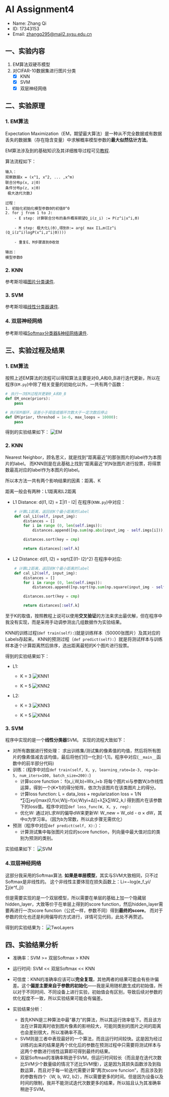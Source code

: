 # AI Assignment4
- Name: Zhang Qi
- ID: 17343153
- Email: zhangq295@mail2.sysu.edu.cn

## 一、实验内容
1. EM算法双硬币模型
2. 对CIFAR-10数据集进行图片分类
    - [x] KNN
    - [x] SVM
    - [x] 双层神经网络

## 二、实验原理
### 1. EM算法
Expectation Maximization（EM，期望最大算法）是一种从不完全数据或有数据丢失的数据集（存在隐含变量）中求解概率模型参数的**最大似然估计方法**。


EM算法涉及到的基础知识及其详细推导过程可见[教程](https://zhuanlan.zhihu.com/p/35698329).

算法流程如下：
```
输入：
观察数据x = (x^1, x^2, ... ,x^m)
联合分布p(x, z|Θ)
条件分布p(z, x|Θ)
 极大迭代次数J

过程：
1. 初始化初始化模型参数Θ的初值Θ^0
2. for j from 1 to J:
    - E step: 计算联合分布的条件概率期望Q_i(z_i) := P(z^i|x^i,Θ)
    
    - M step: 极大化L(Θ),得到Θ:= arg( max Σ1…m(Σz^i (Q_i(z^i)logP(x^i,z^i|Θ))))
    
    - 重复E、M步骤直到Θ收敛

输出：
模型参数Θ
```

### 2. KNN
参考斯坦福[图片分类课件](http://cs231n.github.io/classification/).

### 3. SVM
参考斯坦福[线性分类器课件](http://cs231n.github.io/linear-classify/).

### 4. 双层神经网络
参考斯坦福[Softmax分类器&神经网络课件](http://cs231n.github.io/neural-networks-case-study/).

## 三、实验过程及结果
### 1. EM算法
按照上述EM算法的流程可以得知算法主要是对Θ_A和Θ_B进行迭代更新，所以在程序(`EM.py`)中除了相关变量的初始化以外，一共有两个函数：
```python
#  ִ执行一次EM过程并更新Θ_A和Θ_B
def EM_once(priors):
    pass

# 执行EM循环，误差小于阈值或循环次数大于一定次数后停止
def EM(prior, threshod = 1e-6, max_loops = 10000):
    pass
```
得到的实验结果如下：
![EM](./ans_pic/EM.png)

### 2. KNN
Nearest Neighbor，顾名思义，就是找到“距离最近”的那张图片的label作为本图片的label。 而KNN则是在此基础上找到“距离最近”的N张图片进行投票，将得票数最高对应的label作为本图片的label。

所以本方法一共有两个影响结果的因素：距离、K

距离一般会有两种：L1距离和L2距离
- L1 Distance: d(I1, I2) = Σ|I1 - I2|
在程序(`KNN.py`)中对应：
```python
    # 计算L1距离，返回前K个最小距离的label
    def cal_L1(self, input_img):
        distances = []
        for i in range (0, len(self.imgs)):
            distances.append([np.sum(np.abs(input_img - self.imgs[i])), self.labels[i]])

        distances.sort(key = cmp)

        return distances[:self.k]  
```
- L2 Distance: d(I1, I2) = sqrt(Σ(I1- I2)^2)
在程序中对应:
```python
    # 计算L2距离，返回前K个最小距离的label
    def cal_L2(self, input_img):
        distances = []
        for i in range (0, len(self.imgs)):
            distances.append([np.sqrt(np.sum(np.square(input_img - self.imgs[i]))), self.labels[i]])

        distances.sort(key = cmp)

        return distances[:self.k]
```

至于K的取值，按照教程上说可以使用**交叉验证**的方法来求出最优解，但在程序中我没有实现，而是采用手动调参测出几组数据作为实验结果。

KNN的训练过程(`def train(self):`)就是训练样本（50000张图片）及其对应的Labels存起来。
KNN的预测过程（`def predict(self):`）就是将测试样本与训练样本逐个计算距离然后排序，选出距离最短的K个图片进行投票。

得到的实验结果如下：
- L1:
  - K = 3
    ![KNN1](ans_pic/KNN_L1_K3.png)

  - K = 5
    ![KNN2](ans_pic/KNN_L1_K5.png)
- L2:
  - K = 3
    ![KNN3](ans_pic/KNN_L2_K3.png)

  - K = 5
    ![KNN4](ans_pic/KNN_L2_K5.png)

### 3. SVM
程序中实现的是一个**线性分类器**SVM。
实现的流程大致如下：
-  对所有数据进行预处理： 求出训练集/测试集的像素值的均值，然后将所有图片的像素值减去该均值，最后将他们归一化到[-1,1]。程序中对应(`__main__`函数中的前半部分代码)
-  训练：(程序中对应`def train(self, X, y, learning_rate=1e-3, reg=1e-5, num_iters=100, batch_size=200):`)
   -  计算score function： f(x_i,W,b)=Wx_i+b 将每个图片xi与参数W,b作线性运算，得到一个(K*1)的得分矩阵，依次为该图片在该类图片上的得分。
   - 计算loss function:  L = data_loss + regularization loss = 1/N *∑i∑j≠yi[max(0,f(xi;W)j−f(xi;W)yi+Δ)]+λ∑k∑lW2_k,l 得到图片在该参数下的loss值。程序中对应`def loss_func(W, X, y, reg):`
   - 优化W: 通过对L求W的偏导dW来更新W: W_new = W_old - α × dW，其中α为学习率。（因为b为常数，所以此步骤无需优化）
- 预测（程序中对应`def predict(self, X):`）：
  - 计算测试集中每张图片对应的score function，列向量中最大值对应的类别为预测的类别。

实验结果如下：
![SVM](./ans_pic/SVM.png)

### 4.双层神经网络
这部分我采用的Softmax算法.
**如果是单层模型**，其实与SVM大致相同，只不过Softmax是非线性的。
这个非线性主要体现在损失函数上：Li=−log(e_f_yi/∑j(e^f_j))

但是需要实现的是一个双层模型，所以需要在单层的基础上加一个隐藏层hidden_layer，大致等价于在单层上得到的score function，然后hidden_layer需要再进行一次score function（公式一样，参数不同）得到**最终的score**。
而对于参数的优化也还是利用偏导的方式进行，详情可见代码，此处不再赘述。

得到的实验结果为：
![TwoLayers](ans_pic/Softmax.png)

## 四、实验结果分析
- 准确率：SVM >= 双层Softmax > KNN

- 运行时间: SVM << 双层Softmax << KNN 

- 可信度：KNN的准确率应该可以**完全复现**，其他两者的结果可能会有些许偏差。这个**偏差主要来自于参数的初始化**——我是采用随机数生成的初始值，所以对于不同时间、不同设备上进行实验，初始值会有区别，导致后续对参数的优化程度不一致，所以实验结果可能会有偏差。

- 实验结果分析：
  - 首先KNN是三种算法中最“暴力”的算法，所以其运行效率低下。而且该方法在计算距离时收到图片像素的影响较大，可能同类别的图片之间的距离也会差别很大，所以准确率不高。
  - SVM则是三者中表现最好的一个算法，而且运行时间较快。这是因为经过训练的出来的结果是两个优化后的参数在预测过程中只需要将测试样本与这两个参数进行线性运算即可得到最终的结果。
  - 双层Softmax的准确率稍逊于SVM，但运行时间较长（而且是在迭代次数比SVM少个数量级的情况下还比SVM慢），这是因为其损失函数涉及到指数运算，而且对于每一轮迭代需要计算“两次score funcion”，而且涉及到的参数有四个（W, b, W2, b2），所以需要更多的时间。但是因为设备以及时间的限制，我并不能测试迭代次数更多的结果，所以姑且认为其准确率稍逊于SVM。
